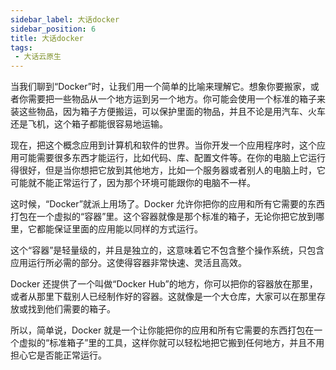 ```yaml
---
sidebar_label: 大话docker
sidebar_position: 6
title: 大话docker
tags:
 - 大话云原生
---
```

当我们聊到“Docker”时，让我们用一个简单的比喻来理解它。想象你要搬家，或者你需要把一些物品从一个地方运到另一个地方。你可能会使用一个标准的箱子来装这些物品，因为箱子方便搬运，可以保护里面的物品，并且不论是用汽车、火车还是飞机，这个箱子都能很容易地运输。

现在，把这个概念应用到计算机和软件的世界。当你开发一个应用程序时，这个应用可能需要很多东西才能运行，比如代码、库、配置文件等。在你的电脑上它运行得很好，但是当你想把它放到其他地方，比如一个服务器或者别人的电脑上时，它可能就不能正常运行了，因为那个环境可能跟你的电脑不一样。

这时候，“Docker”就派上用场了。Docker 允许你把你的应用和所有它需要的东西打包在一个虚拟的“容器”里。这个容器就像是那个标准的箱子，无论你把它放到哪里，它都能保证里面的应用能以同样的方式运行。

这个“容器”是轻量级的，并且是独立的，这意味着它不包含整个操作系统，只包含应用运行所必需的部分。这使得容器非常快速、灵活且高效。

Docker 还提供了一个叫做“Docker Hub”的地方，你可以把你的容器放在那里，或者从那里下载别人已经制作好的容器。这就像是一个大仓库，大家可以在那里存放或找到他们需要的箱子。

所以，简单说，Docker 就是一个让你能把你的应用和所有它需要的东西打包在一个虚拟的“标准箱子”里的工具，这样你就可以轻松地把它搬到任何地方，并且不用担心它是否能正常运行。
